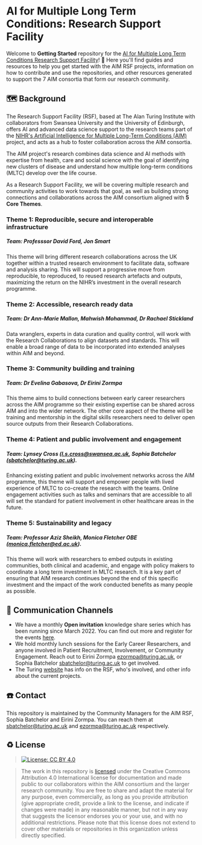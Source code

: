 # AI for Multiple Long Term Conditions: Research Support Facility

Welcome to **Getting Started** repository for the [AI for Multiple Long Term Conditions Research Support Facility](https://www.turing.ac.uk/research/research-projects/ai-multiple-long-term-conditions-research-support-facility)! 🎉 Here you'll find guides and resources to help you get started with the AIM RSF projects, information on how to contribute and use the repositories, and other resources generated to support the 7 AIM consortia that form our research community. 


## 🗺️ Background

The Research Support Facility (RSF), based at The Alan Turing Institute with collaborators from Swansea University and the University of Edinburgh, offers AI and advanced data science support to the research teams part of the [NIHR's Artificial Intelligence for Multiple Long-Term Conditions (AIM)](https://www.nihr.ac.uk/blog/artificial-intelligence-to-understand-clusters-of-multiple-long-term-conditions-an-nihr-priority/25171) project, and acts as a hub to foster collaboration across the AIM consortia. 

The AIM project's research combines data science and AI methods with expertise from health, care and social science with the goal of identifying new clusters of disease and understand how multiple long-term conditions (MLTC) develop over the life course. 

As a Research Support Facility, we will be covering multiple research and community activities to work towards that goal, as well as building strong connections and collaborations across the AIM consortium aligned with **5 Core Themes**.

### Theme 1: Reproducible, secure and interoperable infrastructure
##### Team: Professsor David Ford, Jon Smart 
This theme will bring different research collaborations across the UK together within a trusted research environment to facilitate data, software and analysis sharing. This will support a progressive move from reproducible, to reproduced, to reused research artefacts and outputs, maximizing the return on the NIHR’s investment in the overall research programme.

### Theme 2: Accessible, research ready data
##### Team: Dr Ann-Marie Mallon, Mahwish Mohammad, Dr Rachael Stickland
Data wranglers, experts in data curation and quality control, will work with the Research Collaborations to align datasets and standards. This will enable a broad range of data to be incorporated into extended analyses within AIM and beyond.

### Theme 3: Community building and training
##### Team: Dr Evelina Gabasova, Dr Eirini Zormpa 
This theme aims to build connections between early career researchers across the AIM programme so their existing expertise can be shared across AIM and into the wider network. The other core aspect of the theme will be training and mentorship in the digital skills researchers need to deliver open source outputs from their Research Collaborations.

### Theme 4: Patient and public involvement and engagement
##### Team: Lynsey Cross ([l.s.cross@swansea.ac.uk](mailto:l.s.cross@swansea.ac.uk), Sophia Batchelor ([sbatchelor@turing.ac.uk](mailto:sbatchelor@turing.ac.uk)). 
Enhancing existing patient and public involvement networks across the AIM programme, this theme will support and empower people with lived experience of MLTC to co-create the research with the teams. Online engagement activities such as talks and seminars that are accessible to all will set the standard for patient involvement in other healthcare areas in the future.

### Theme 5: Sustainability and legacy
##### Team: Professor Aziz Sheikh, Monica Fletcher OBE ([monica.fletcher@ed.ac.uk](mailto:monica.fletcher@ed.ac.uk)).
This theme will work with researchers to embed outputs in existing communities, both clinical and academic, and engage with policy makers to coordinate a long term investment in MLTC research. It is a key part of ensuring that AIM research continues beyond the end of this specific investment and the impact of the work conducted benefits as many people as possible. 


## 📣 Communication Channels

* We have a monthly **Open invitation** knowledge share series which has been running since March 2022. You can find out more and register for the events [here](https://www.turing.ac.uk/events/rsf-monthly-seminars).
* We hold monthly lunch sessions for the Early Career Researchers, and anyone involved in Patient Recruitment, Involvement, or Community Engagement. Reach out to Eirini Zormpa ezormpa@turing.ac.uk, or Sophia Batchelor sbatchelor@turing.ac.uk to get involved. 
* The Turing [website](https://www.turing.ac.uk/research/research-projects/ai-multiple-long-term-conditions-research-support-facility) has info on the RSF, who's involved, and other info about the current projects.


## ☎️ Contact

This repository is maintained by the Community Managers for the AIM RSF, Sophia Batchelor and Eirini Zormpa. You can reach them at sbatchelor@turing.ac.uk and ezormpa@turing.ac.uk respectively.

## ♻️ License
> [![License: CC BY 4.0](https://img.shields.io/badge/License-CC_BY_4.0-lightgrey.svg)](https://creativecommons.org/licenses/by/4.0/)

> The work in this repository is [licensed](https://github.com/aim-rsf/Getting-Started/blob/main/LICENSE.md) under the Creative Commons Attribution 4.0 International license for documentation and made public to our collaborators within the AIM consortium and the larger research community. You are free to share and adapt the material for any purpose, even commercially, as long as you provide attribution (give appropriate credit, provide a link to the license, and indicate if changes were made) in any reasonable manner, but not in any way that suggests the licensor endorses you or your use, and with no additional restrictions. Please note that this license does not extend to cover other materials or repositories in this organization unless directly specified. 
